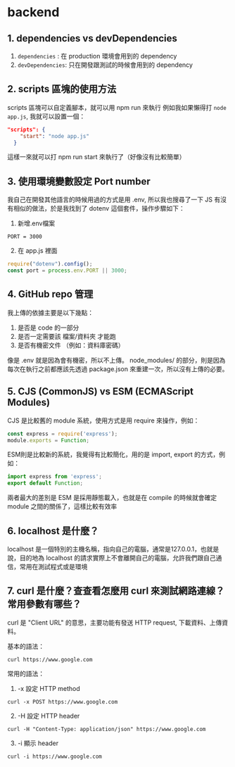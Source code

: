 # backend

## 1. dependencies vs devDependencies

1. `dependencies` : 在 production 環境會用到的 dependency
2. `devDependencies`: 只在開發跟測試的時候會用到的 dependency

## 2. scripts 區塊的使用方法

scripts 區塊可以自定義腳本，就可以用 npm run 來執行 例如我如果懶得打 `node app.js`, 我就可以設置一個：

```json
"scripts": {
    "start": "node app.js"
  }
```

這樣一來就可以打 npm run start 來執行了（好像沒有比較簡單）

## 3. 使用環境變數設定 Port number

我自己在開發其他語言的時候用過的方式是用 .env, 所以我也搜尋了一下 JS 有沒有相似的做法，於是我找到了 dotenv 這個套件，操作步驟如下：

1. 新增.env檔案

```
PORT = 3000
```

2. 在 app.js 裡面

```JavaScript
require("dotenv").config();
const port = process.env.PORT || 3000;
```

## 4. GitHub repo 管理

我上傳的依據主要是以下幾點：

1. 是否是 code 的一部分
2. 是否一定需要該 檔案/資料夾 才能跑
3. 是否有機密文件 （例如：資料庫密碼）

像是 .env 就是因為會有機密，所以不上傳。
node_modules/ 的部分，則是因為每次在執行之前都應該先透過 package.json 來重建一次，所以沒有上傳的必要。

## 5. CJS (CommonJS) vs ESM (ECMAScript Modules)

CJS 是比較舊的 module 系統，使用方式是用 require 來操作，例如：

```javascript
const express = require('express');
module.exports = Function;
```

ESM則是比較新的系統，我覺得有比較簡化，用的是 import, export 的方式，例如：

```javascript
import express from 'express';
export default Function;
```

兩者最大的差別是 ESM 是採用靜態載入，也就是在 compile 的時候就會確定 module 之間的關係了，這樣比較有效率

## 6. localhost 是什麼？

localhost 是一個特別的主機名稱，指向自己的電腦，通常是127.0.0.1，也就是說，目的地為 localhost 的請求實際上不會離開自己的電腦，允許我們跟自己通信，常用在測試程式或是環境

## 7. curl 是什麼？查查看怎麼用 curl 來測試網路連線？常用參數有哪些？

curl 是 "Client URL" 的意思，主要功能有發送 HTTP request, 下載資料、上傳資料。

基本的語法：

```
curl https://www.google.com
```

常用的語法：

1. -x 設定 HTTP method

```
curl -x POST https://www.google.com
```

2.  -H 設定 HTTP header

```
curl -H "Content-Type: application/json" https://www.google.com
```

3.  -i 顯示 header

```
curl -i https://www.google.com
```
